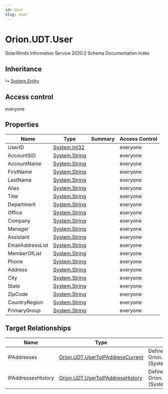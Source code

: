 ```yaml
---
id: User
slug: User
---
```


# Orion.UDT.User

SolarWinds Information Service 2020.2 Schema Documentation Index

## Inheritance

↳ [System.Entity](./../System/Entity)

## Access control

everyone

## Properties

| Name | Type | Summary | Access Control |
| ------ | ------ | ------ | ------ |
| UserID | [System.Int32](https://docs.microsoft.com/en-us/dotnet/api/system.int32) |  | everyone |
| AccountSID | [System.String](https://docs.microsoft.com/en-us/dotnet/api/system.string) |  | everyone |
| AccountName | [System.String](https://docs.microsoft.com/en-us/dotnet/api/system.string) |  | everyone |
| FirstName | [System.String](https://docs.microsoft.com/en-us/dotnet/api/system.string) |  | everyone |
| LastName | [System.String](https://docs.microsoft.com/en-us/dotnet/api/system.string) |  | everyone |
| Alias | [System.String](https://docs.microsoft.com/en-us/dotnet/api/system.string) |  | everyone |
| Title | [System.String](https://docs.microsoft.com/en-us/dotnet/api/system.string) |  | everyone |
| Department | [System.String](https://docs.microsoft.com/en-us/dotnet/api/system.string) |  | everyone |
| Office | [System.String](https://docs.microsoft.com/en-us/dotnet/api/system.string) |  | everyone |
| Company | [System.String](https://docs.microsoft.com/en-us/dotnet/api/system.string) |  | everyone |
| Manager | [System.String](https://docs.microsoft.com/en-us/dotnet/api/system.string) |  | everyone |
| Assistant | [System.String](https://docs.microsoft.com/en-us/dotnet/api/system.string) |  | everyone |
| EmailAddressList | [System.String](https://docs.microsoft.com/en-us/dotnet/api/system.string) |  | everyone |
| MemberOfList | [System.String](https://docs.microsoft.com/en-us/dotnet/api/system.string) |  | everyone |
| Phone | [System.String](https://docs.microsoft.com/en-us/dotnet/api/system.string) |  | everyone |
| Address | [System.String](https://docs.microsoft.com/en-us/dotnet/api/system.string) |  | everyone |
| City | [System.String](https://docs.microsoft.com/en-us/dotnet/api/system.string) |  | everyone |
| State | [System.String](https://docs.microsoft.com/en-us/dotnet/api/system.string) |  | everyone |
| ZipCode | [System.String](https://docs.microsoft.com/en-us/dotnet/api/system.string) |  | everyone |
| CountryRegion | [System.String](https://docs.microsoft.com/en-us/dotnet/api/system.string) |  | everyone |
| PrimaryGroup | [System.String](https://docs.microsoft.com/en-us/dotnet/api/system.string) |  | everyone |

## Target Relationships

| Name | Type | Notes |
| ------ | ------ | ------ |
| IPAddresses | [Orion.UDT.UserToIPAddressCurrent](./../Orion.UDT/UserToIPAddressCurrent) | Defined by relationship Orion.UDT.UserToIPAddressReferencesUser (System.Reference) |
| IPAddressesHistory | [Orion.UDT.UserToIPAddressHistory](./../Orion.UDT/UserToIPAddressHistory) | Defined by relationship Orion.UDT.UserToIPAddressHistoryReferencesUser (System.Reference) |


